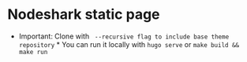 # Nodeshark static page
* Important: Clone with ``` --recursive flag to include base theme repository``` *
You can run it locally with ```hugo serve``` or ```make build && make run```
